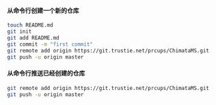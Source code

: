 #### 从命令行创建一个新的仓库

```bash
touch README.md
git init
git add README.md
git commit -m "first commit"
git remote add origin https://git.trustie.net/prcups/ChimataMS.git
git push -u origin master

```

#### 从命令行推送已经创建的仓库

```bash
git remote add origin https://git.trustie.net/prcups/ChimataMS.git
git push -u origin master

```

